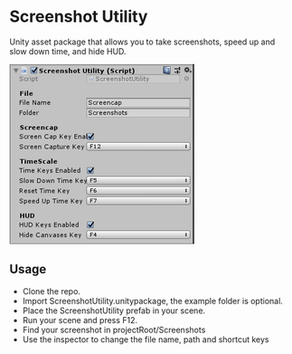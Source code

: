 # Screenshot Utility
Unity asset package that allows you to take screenshots, speed up and slow down time, and hide HUD.

![Screenshot](Images/cap.PNG)

## Usage
- Clone the repo.
- Import ScreenshotUtility.unitypackage, the example folder is optional.
- Place the ScreenshotUtility prefab in your scene.
- Run your scene and press F12.
- Find your screenshot in projectRoot/Screenshots
- Use the inspector to change the file name, path and shortcut keys
